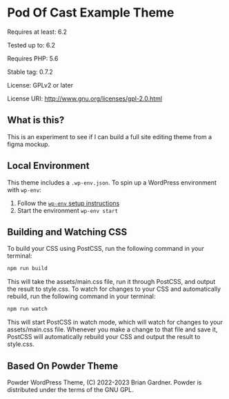 # Pod Of Cast Example Theme

Requires at least: 6.2

Tested up to: 6.2

Requires PHP: 5.6

Stable tag: 0.7.2

License: GPLv2 or later

License URI: <http://www.gnu.org/licenses/gpl-2.0.html>

## What is this?

This is an experiment to see if I can build a full site editing theme from a figma mockup.

## Local Environment

This theme includes a `.wp-env.json`. To spin up a WordPress environment with `wp-env`:

1. Follow the [`wp-env` setup instructions](https://developer.wordpress.org/block-editor/reference-guides/packages/packages-env/#installation)
1. Start the environment `wp-env start`

## Building and Watching CSS

To build your CSS using PostCSS, run the following command in your terminal:

```bash
npm run build
```

This will take the assets/main.css file, run it through PostCSS, and output the result to style.css.
To watch for changes to your CSS and automatically rebuild, run the following command in your terminal:

```bash
npm run watch
```

This will start PostCSS in watch mode, which will watch for changes to your assets/main.css file. Whenever you make a change to that file and save it, PostCSS will automatically rebuild your CSS and output the result to style.css.

## Based On Powder Theme

Powder WordPress Theme, (C) 2022-2023 Brian Gardner.
Powder is distributed under the terms of the GNU GPL.

